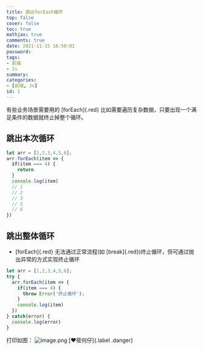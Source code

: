 ```yaml
---
title: 跳出forEach循环
top: false
cover: false
toc: true
mathjax: true
comments: true
date: 2021-11-15 16:50:01
password:
tags:
- 前端
- Js
summary:
categories:
- [前端, Js]
id: 1
---
```

有些业务场景需要用的 [forEach]{.red} 比如需要遍历复杂数据，只要出现一个满足条件的数据就终止掉整个循环。
<!--more-->
##  跳出本次循环
```js 代码
let arr = [1,2,3,4,5,6];
arr.forEach(item => {
  if(item === 4) {
    return
  }
  console.log(item)
  // 1
  // 2
  // 3
  // 5
  // 6
})
```
##  跳出整体循环
* [forEach]{.red} 无法通过正常流程(如 [break]{.red})终止循环，但可通过抛出异常的方式实现终止循环
```js 代码
let arr = [1,2,3,4,5,6];
try {
  arr.forEach(item => {
    if(item === 4) {
      throw Error('终止循环');
    }
    console.log(item)
  })
} catch(error) {
  console.log(error)
}
```
打印如图：
![image.png](https://i.loli.net/2021/11/15/piuhXeOL7kIWs2f.png)
[:heart:筱何仔]{.label .danger}

